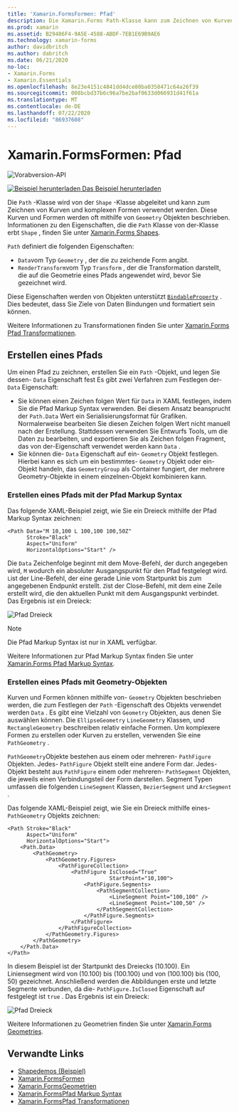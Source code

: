 ```yaml
---
title: 'Xamarin.FormsFormen: Pfad'
description: Die Xamarin.Forms Path-Klasse kann zum Zeichnen von Kurven und komplexen Formen verwendet werden.
ms.prod: xamarin
ms.assetid: B29486F4-9A5E-4588-ABDF-7EB1E69B9AE6
ms.technology: xamarin-forms
author: davidbritch
ms.author: dabritch
ms.date: 06/21/2020
no-loc:
- Xamarin.Forms
- Xamarin.Essentials
ms.openlocfilehash: 8e23e4151c4841dd4dce80ba0358471c64a26f39
ms.sourcegitcommit: 008bcbd37b6c96a7be2baf0633d066931d41f61a
ms.translationtype: MT
ms.contentlocale: de-DE
ms.lasthandoff: 07/22/2020
ms.locfileid: "86937608"
---
```

# <a name="xamarinforms-shapes-path"></a>Xamarin.FormsFormen: Pfad

![Vorabversion-API](~/media/shared/preview.png "Diese API ist derzeit als Vorabversion erhältlich.")

[![Beispiel herunterladen](~/media/shared/download.png) Das Beispiel herunterladen](https://docs.microsoft.com/samples/xamarin/xamarin-forms-samples/userinterface-shapesdemos/)

Die `Path` -Klasse wird von der `Shape` -Klasse abgeleitet und kann zum Zeichnen von Kurven und komplexen Formen verwendet werden. Diese Kurven und Formen werden oft mithilfe von `Geometry` Objekten beschrieben. Informationen zu den Eigenschaften, die die `Path` Klasse von der-Klasse erbt `Shape` , finden Sie unter [ Xamarin.Forms Shapes](index.md).

`Path` definiert die folgenden Eigenschaften:

- `Data`vom Typ `Geometry` , der die zu zeichende Form angibt.
- `RenderTransform`vom Typ `Transform` , der die Transformation darstellt, die auf die Geometrie eines Pfads angewendet wird, bevor Sie gezeichnet wird.

Diese Eigenschaften werden von Objekten unterstützt [`BindableProperty`](xref:Xamarin.Forms.BindableProperty) . Dies bedeutet, dass Sie Ziele von Daten Bindungen und formatiert sein können.

Weitere Informationen zu Transformationen finden Sie unter [ Xamarin.Forms Pfad Transformationen](path-transforms.md).

## <a name="create-a-path"></a>Erstellen eines Pfads

Um einen Pfad zu zeichnen, erstellen Sie ein `Path` -Objekt, und legen Sie dessen- `Data` Eigenschaft fest Es gibt zwei Verfahren zum Festlegen der- `Data` Eigenschaft:

- Sie können einen Zeichen folgen Wert für `Data` in XAML festlegen, indem Sie die Pfad Markup Syntax verwenden. Bei diesem Ansatz beansprucht der `Path.Data` Wert ein Serialisierungsformat für Grafiken. Normalerweise bearbeiten Sie diesen Zeichen folgen Wert nicht manuell nach der Erstellung. Stattdessen verwenden Sie Entwurfs Tools, um die Daten zu bearbeiten, und exportieren Sie als Zeichen folgen Fragment, das von der-Eigenschaft verwendet werden kann `Data` .
- Sie können die- `Data` Eigenschaft auf ein- `Geometry` Objekt festlegen. Hierbei kann es sich um ein bestimmtes- `Geometry` Objekt oder ein-Objekt handeln, das `GeometryGroup` als Container fungiert, der mehrere Geometry-Objekte in einem einzelnen-Objekt kombinieren kann.

### <a name="create-a-path-with-path-markup-syntax"></a>Erstellen eines Pfads mit der Pfad Markup Syntax

Das folgende XAML-Beispiel zeigt, wie Sie ein Dreieck mithilfe der Pfad Markup Syntax zeichnen:

```xaml
<Path Data="M 10,100 L 100,100 100,50Z"
      Stroke="Black"
      Aspect="Uniform"
      HorizontalOptions="Start" />
```

Die `Data` Zeichenfolge beginnt mit dem Move-Befehl, der durch angegeben wird, `M` wodurch ein absoluter Ausgangspunkt für den Pfad festgelegt wird. `L`ist der Line-Befehl, der eine gerade Linie vom Startpunkt bis zum angegebenen Endpunkt erstellt. `Z`ist der Close-Befehl, mit dem eine Zeile erstellt wird, die den aktuellen Punkt mit dem Ausgangspunkt verbindet. Das Ergebnis ist ein Dreieck:

![Pfad Dreieck](path-images/triangle.png "Pfad Dreieck")

> [!NOTE]
> Die Pfad Markup Syntax ist nur in XAML verfügbar.

Weitere Informationen zur Pfad Markup Syntax finden Sie unter [ Xamarin.Forms Pfad Markup Syntax](path-markup-syntax.md).

### <a name="create-a-path-with-geometry-objects"></a>Erstellen eines Pfads mit Geometry-Objekten

Kurven und Formen können mithilfe von- `Geometry` Objekten beschrieben werden, die zum Festlegen der `Path` -Eigenschaft des Objekts verwendet werden `Data` . Es gibt eine Vielzahl von `Geometry` Objekten, aus denen Sie auswählen können. Die `EllipseGeometry` `LineGeometry` Klassen, und `RectangleGeometry` beschreiben relativ einfache Formen. Um komplexere Formen zu erstellen oder Kurven zu erstellen, verwenden Sie eine `PathGeometry` .

`PathGeometry`Objekte bestehen aus einem oder mehreren- `PathFigure` Objekten. Jedes- `PathFigure` Objekt stellt eine andere Form dar. Jedes-Objekt besteht aus `PathFigure` einem oder mehreren- `PathSegment` Objekten, die jeweils einen Verbindungsteil der Form darstellen. Segment Typen umfassen die folgenden `LineSegment` Klassen, `BezierSegment` und `ArcSegment` .

Das folgende XAML-Beispiel zeigt, wie Sie ein Dreieck mithilfe eines- `PathGeometry` Objekts zeichnen:

```xaml
<Path Stroke="Black"
      Aspect="Uniform"
      HorizontalOptions="Start">
    <Path.Data>
        <PathGeometry>
            <PathGeometry.Figures>
                <PathFigureCollection>
                    <PathFigure IsClosed="True"
                                StartPoint="10,100">
                        <PathFigure.Segments>
                            <PathSegmentCollection>
                                <LineSegment Point="100,100" />
                                <LineSegment Point="100,50" />
                            </PathSegmentCollection>
                        </PathFigure.Segments>
                    </PathFigure>
                </PathFigureCollection>
            </PathGeometry.Figures>
        </PathGeometry>
    </Path.Data>
</Path>
```

In diesem Beispiel ist der Startpunkt des Dreiecks (10.100). Ein Liniensegment wird von (10.100) bis (100.100) und von (100.100) bis (100, 50) gezeichnet. Anschließend werden die Abbildungen erste und letzte Segmente verbunden, da die- `PathFigure.IsClosed` Eigenschaft auf festgelegt ist `true` . Das Ergebnis ist ein Dreieck:

![Pfad Dreieck](path-images/triangle.png "Pfad Dreieck")

Weitere Informationen zu Geometrien finden Sie unter [ Xamarin.Forms Geometries](geometries.md).

## <a name="related-links"></a>Verwandte Links

- [Shapedemos (Beispiel)](https://docs.microsoft.com/samples/xamarin/xamarin-forms-samples/userinterface-shapesdemos/)
- [Xamarin.FormsFormen](index.md)
- [Xamarin.FormsGeometrien](geometries.md)
- [Xamarin.FormsPfad Markup Syntax](path-markup-syntax.md)
- [Xamarin.FormsPfad Transformationen](path-transforms.md)
